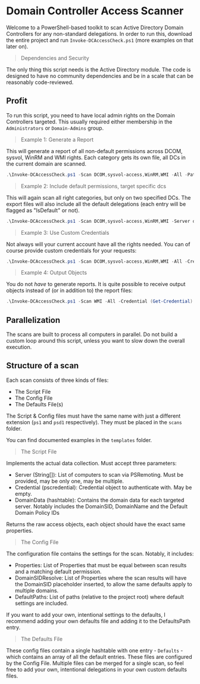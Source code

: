 ﻿# Domain Controller Access Scanner

Welcome to a PowerShell-based toolkit to scan Active Directory Domain Controllers for any non-standard delegations.
In order to run this, download the entire project and run `Invoke-DCAccessCheck.ps1` (more examples on that later on).

> Dependencies and Security

The only thing this script needs is the Active Directory module.
The code is designed to have no community dependencies and be in a scale that can be reasonably code-reviewed.

## Profit

To run this script, you need to have local admin rights on the Domain Controllers targeted.
This usually required either membership in the `Administrators` or `Domain-Admins` group.

> Example 1: Generate a Report

This will generate a report of all non-default permissions across DCOM, sysvol, WinRM and WMI rights.
Each category gets its own file, all DCs in the current domain are scanned.

```powershell
.\Invoke-DCAccessCheck.ps1 -Scan DCOM,sysvol-access,WinRM,WMI -All -Path C:\reports
```

> Example 2: Include default permissions, target specific dcs

This will again scan all right categories, but only on two specified DCs.
The export files will also include all the default delegations (each entry will be flagged as "IsDefault" or not).

```powershell
.\Invoke-DCAccessCheck.ps1 -Scan DCOM,sysvol-access,WinRM,WMI -Server dc1.contoso.com, dc2.contoso.com -Path C:\reports -IncludeDefault
```

> Example 3: Use Custom Credentials

Not always will your current account have all the rights needed.
You can of course provide custom credentials for your requests:

```powershell
.\Invoke-DCAccessCheck.ps1 -Scan DCOM,sysvol-access,WinRM,WMI -All -Credential (Get-Credential) -Path C:\reports -IncludeDefault
```

> Example 4: Output Objects

You do not _have_ to generate reports.
It is quite possible to receive output objects instead of (or in addition to) the report files:

```powershell
.\Invoke-DCAccessCheck.ps1 -Scan WMI -All -Credential (Get-Credential) -Passthru -IncludeDefault
```

## Parallelization

The scans are built to process all computers in parallel.
Do not build a custom loop around this script, unless you want to slow down the overall execution.

## Structure of a scan

Each scan consists of three kinds of files:

+ The Script File
+ The Config File
+ The Defaults File(s)

The Script & Config files must have the same name with just a different extension (`ps1` and `psd1` respectively).
They must be placed in the `scans` folder.

You can find documented examples in the `templates` folder.

> The Script File

Implements the actual data collection.
Must accept three parameters:

+ Server (String[]): List of computers to scan via PSRemoting. Must be provided, may be only one, may be multiple.
+ Credential (pscredential): Credential object to authenticate with. May be empty.
+ DomainData (hashtable): Contains the domain data for each targeted server. Notably includes the DomainSID, DomainName and the Default Domain Policy IDs

Returns the raw access objects, each object should have the exact same properties.

> The Config File

The configuration file contains the settings for the scan.
Notably, it includes:

+ Properties: List of Properties that must be equal between scan results and a matching default permission.
+ DomainSIDResolve: List of Properties where the scan results will have the DomainSID placeholder inserted, to allow the same defaults apply to multiple domains.
+ DefaultPaths: List of paths (relative to the project root) where default settings are included.

If you want to add your own, intentional settings to the defaults, I recommend adding your own defaults file and adding it to the DefaultsPath entry.

> The Defaults File

These config files contain a single hashtable with one entry - `Defaults` - which contains an array of all the default entries.
These files are configured by the Config File.
Multiple files can be merged for a single scan, so feel free to add your own, intentional delegations in your own custom defaults files.
